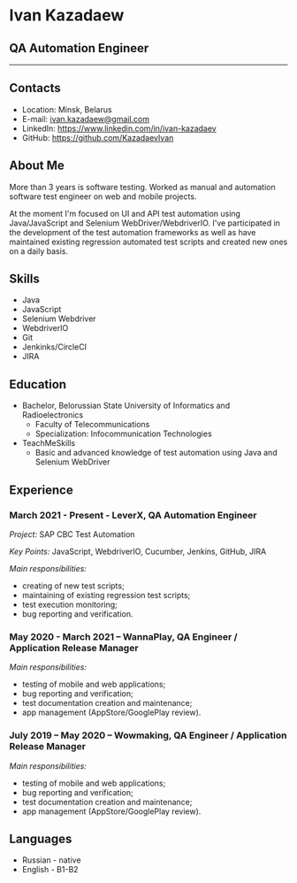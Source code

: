 # Ivan Kazadaew

## QA Automation Engineer
_____________________________________________________

## Contacts

* Location: Minsk, Belarus
* E-mail: ivan.kazadaew@gmail.com
* LinkedIn: https://www.linkedin.com/in/ivan-kazadaev
* GitHub: https://github.com/KazadaevIvan

## About Me

More than 3 years is software testing. Worked as manual and automation software test engineer on web and mobile projects. 

At the moment I'm focused on UI and API test automation using Java/JavaScript and Selenium WebDriver/WebdriverIO. I've participated in the development of the test automation frameworks as well as have maintained existing regression automated test scripts and created new ones on a daily basis.

## Skills

* Java
* JavaScript
* Selenium Webdriver
* WebdriverIO
* Git
* Jenkinks/CircleCI
* JIRA

## Education

* Bachelor, Belorussian State University of Informatics and Radioelectronics
    * Faculty of Telecommunications
    * Specialization: Infocommunication Technologies
* TeachMeSkills
    * Basic and advanced knowledge of test automation using Java and Selenium WebDriver

## Experience

### March 2021 - Present - LeverX, QA Automation Engineer

*Project:* SAP CBC Test Automation

*Key Points:* JavaScript, WebdriverIO, Cucumber, Jenkins, GitHub, JIRA

*Main responsibilities:*
* creating of new test scripts;
* maintaining of existing regression test scripts;
* test execution monitoring;
* bug reporting and verification.

### May 2020 - March 2021 – WannaPlay, QA Engineer / Application Release Manager

*Main responsibilities:*
* testing of mobile and web applications;
* bug reporting and verification;
* test documentation creation and maintenance;
* app management (AppStore/GooglePlay review).

### July 2019 – May 2020 – Wowmaking, QA Engineer / Application Release Manager

*Main responsibilities:*
* testing of mobile and web applications;
* bug reporting and verification;
* test documentation creation and maintenance;
* app management (AppStore/GooglePlay review).

## Languages

* Russian - native
* English - B1-B2
